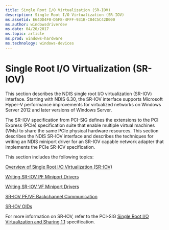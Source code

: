 ```yaml
---
title: Single Root I/O Virtualization (SR-IOV)
description: Single Root I/O Virtualization (SR-IOV)
ms.assetid: E64DD4F0-D5F8-4FFF-931B-C04C5C42D000
ms.author: windowsdriverdev
ms.date: 04/20/2017
ms.topic: article
ms.prod: windows-hardware
ms.technology: windows-devices
---
```


# Single Root I/O Virtualization (SR-IOV)


This section describes the NDIS single root I/O virtualization (SR-IOV) interface. Starting with NDIS 6.30, the SR-IOV interface supports Microsoft Hyper-V performance improvements for virtualized networks on Windows Server 2012 and later versions of Windows Server.

The SR-IOV specification from PCI-SIG defines the extensions to the PCI Express (PCIe) specification suite that enable multiple virtual machines (VMs) to share the same PCIe physical hardware resources. This section describes the NDIS SR-IOV interface and describes the techniques for writing an NDIS miniport driver for an SR-IOV capable network adapter that implements the PCIe SR-IOV specification.

This section includes the following topics:

[Overview of Single Root I/O Virtualization (SR-IOV)](overview-of-single-root-i-o-virtualization--sr-iov-.md)

[Writing SR-IOV PF Miniport Drivers](writing-sr-iov-pf-miniport-drivers.md)

[Writing SR-IOV VF Miniport Drivers](writing-sr-iov-vf-miniport-drivers.md)

[SR-IOV PF/VF Backchannel Communication](sr-iov-pf-vf-backchannel-communication.md)

[SR-IOV OIDs](sr-iov-oids.md)

For more information on SR-IOV, refer to the PCI-SIG [Single Root I/O Virtualization and Sharing 1.1](http://go.microsoft.com/fwlink/p/?linkid=221742) specification.

 

 





